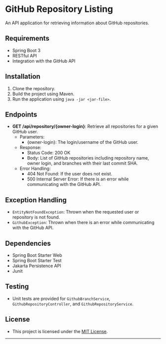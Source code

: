 # GitHub Repository Listing

An API application for retrieving information about GitHub repositories.

## Requirements
- Spring Boot 3
- RESTful API
- Integration with the GitHub API

## Installation
1. Clone the repository.
2. Build the project using Maven.
3. Run the application using `java -jar <jar-file>`.

## Endpoints
- **GET /api/repository/{owner-login}**: Retrieve all repositories for a given GitHub user.
  - Parameters:
    - {owner-login}: The login/username of the GitHub user.
  - Response:
    - Status Code: 200 OK
    - Body: List of GitHub repositories including repository name, owner login, and branches with their last commit SHA.
  - Error Handling:
    - 404 Not Found: If the user does not exist.
    - 500 Internal Server Error: If there is an error while communicating with the GitHub API.

## Exception Handling
- `EntityNotFoundException`: Thrown when the requested user or repository is not found.
- `GithubException`: Thrown when there is an error while communicating with the GitHub API.

## Dependencies
- Spring Boot Starter Web
- Spring Boot Starter Test
- Jakarta Persistence API
- Junit

## Testing
- Unit tests are provided for `GithubBranchService`, `GithubRepositoryController`, and `GithubRepositoryService`.

## License
- This project is licensed under the [MIT License](LICENSE).

---

